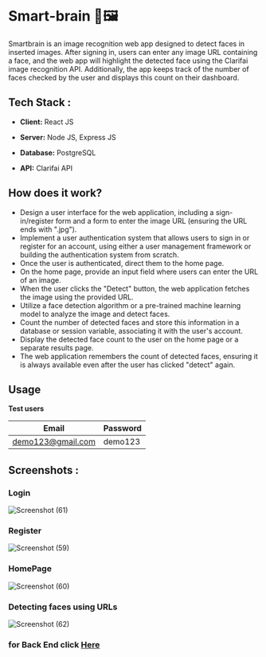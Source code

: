 # Smart-brain 🧠🖼️

Smartbrain is an image recognition web app designed to detect faces in inserted images. After signing in, users can enter any image URL containing a face, and the web app will highlight the detected face using the Clarifai image recognition API. Additionally, the app keeps track of the number of faces checked by the user and displays this count on their dashboard.

## Tech Stack :

* **Client:** React JS

* **Server:** Node JS, Express JS

* **Database:** PostgreSQL

* **API:** Clarifai API

## How does it work?

* Design a user interface for the web application, including a sign-in/register form and a form to enter the image URL (ensuring the URL ends with ".jpg").
* Implement a user authentication system that allows users to sign in or register for an account, using either a user management framework or building the authentication system from scratch.
* Once the user is authenticated, direct them to the home page.
* On the home page, provide an input field where users can enter the URL of an image.
* When the user clicks the "Detect" button, the web application fetches the image using the provided URL.
* Utilize a face detection algorithm or a pre-trained machine learning model to analyze the image and detect faces.
* Count the number of detected faces and store this information in a database or session variable, associating it with the user's account.
* Display the detected face count to the user on the home page or a separate results page.
* The web application remembers the count of detected faces, ensuring it is always available even after the user has clicked "detect" again.

## Usage

**Test users**

| Email | Password  |
| -------- | --------- |
| demo123@gmail.com | demo123 |

## Screenshots :

### Login
![Screenshot (61)](https://github.com/blackhacker09/Smart-brain/assets/56511978/d2618417-33bb-47d7-a167-f87167b84e8a)

### Register
![Screenshot (59)](https://github.com/blackhacker09/Smart-brain/assets/56511978/ae8f145c-1cc2-4750-8ec6-2273ad7f1b60)

### HomePage
![Screenshot (60)](https://github.com/blackhacker09/Smart-brain/assets/56511978/27ce2dc4-9868-4ef7-b134-dfc222eb0c06)

### Detecting faces using URLs
![Screenshot (62)](https://github.com/blackhacker09/Smart-brain/assets/56511978/def82eec-571b-470c-be20-85669adc6a9a)

### for Back End click [Here](https://github.com/blackhacker09/Smart-brain-api)

